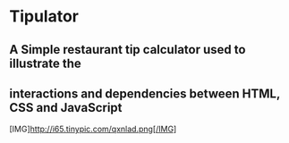 
  # Tipulator
  ## A Simple restaurant tip calculator used to illustrate the  
  ## interactions and dependencies between HTML, CSS and JavaScript
 
  
[IMG]http://i65.tinypic.com/qxnlad.png[/IMG]
